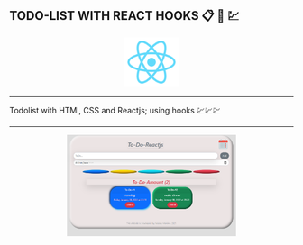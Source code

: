 ## TODO-LIST WITH REACT HOOKS :clipboard: :calendar: :chart:

<div>
<p align="center">
  <img src="./imagesReadme/react.png" width="100px" />
</p>
</div>

---

Todolist with HTMl, CSS and Reactjs; using hooks :chart::chart::chart:

---

<div>
<p align="center">
  <img src="./imagesReadme/sreenshot.PNG" width="300px" />
</p>
</div>
